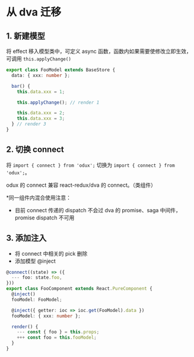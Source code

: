 # 从 dva 迁移

## 1. 新建模型

将 effect 移入模型类中，可定义 async 函数，函数内如果需要使修改立即生效，可调用 `this.applyChange()`

```ts
export class FooModel extends BaseStore {
  data: { xxx: number };

  bar() {
    this.data.xxx = 1;

    this.applyChange(); // render 1

    this.data.xxx = 2;
    this.data.xxx = 3;
  } // render 3
}
```

## 2. 切换 connect

将 `import { connect } from 'odux';` 切换为 `import { connect } from 'odux';`。

odux 的 connect 兼容 react-redux/dva 的 connect。（类组件）

\*同一组件内混合使用注意：

- 目前 connect 传递的 dispatch 不会过 dva 的 promise、saga 中间件，promise dispatch 不可用

## 3. 添加注入

- 将 connect 中相关的 pick 删除
- 添加模型 @inject

```ts
@connect((state) => ({
  --- foo: state.foo,
}))
export class FooComponent extends React.PureComponent {
  @inject()
  fooModel: FooModel;

  @inject({ getter: ioc => ioc.get(FooModel).data })
  fooModel: { xxx: number };

  render() {
    --- const { foo } = this.props;
    +++ const foo = this.fooModel;
  }
}
```

